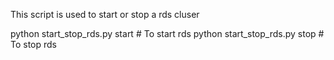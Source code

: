 This script is used to start or stop a rds cluser


python start_stop_rds.py start     # To start rds
python start_stop_rds.py stop      # To stop rds
